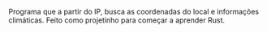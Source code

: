 Programa que a partir do IP, busca as coordenadas do local e informações climáticas.
Feito como projetinho para começar a aprender Rust.
